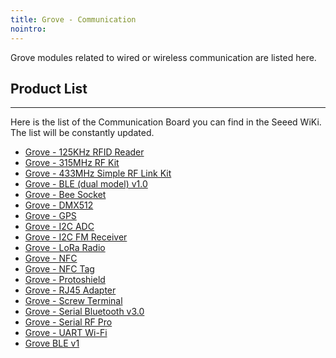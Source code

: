 ```yaml
---
title: Grove - Communication
nointro:
---
```


Grove modules related to wired or wireless communication are listed here.

## Product  List
---

Here is the list of the Communication Board you can find in the Seeed WiKi. The list will be constantly updated.

- [Grove - 125KHz RFID Reader](/Grove-125KHz_RFID_Reader/)
- [Grove - 315MHz RF Kit](/Grove-315MHz_RF_Kit/)
- [Grove - 433MHz Simple RF Link Kit](/Grove-433MHz_Simple_RF_Link_Kit/)
- [Grove - BLE (dual model) v1.0](/Grove-BLE-dual_model-v1.0/)
- [Grove - Bee Socket](/Grove-Bee_Socket/)
- [Grove - DMX512](/Grove-DMX512/)
- [Grove - GPS](/Grove-GPS/)
- [Grove - I2C ADC](/Grove-I2C_ADC/)
- [Grove - I2C FM Receiver](/Grove-I2C_FM_Receiver/)
- [Grove - LoRa Radio](/Grove_LoRa_Radio/)
- [Grove - NFC](/Grove-NFC/)
- [Grove - NFC Tag](/Grove-NFC_Tag/)
- [Grove - Protoshield](/Grove-Protoshield/)
- [Grove - RJ45 Adapter](/Grove-RJ45_Adapter/)
- [Grove - Screw Terminal](/Grove-Screw_Terminal/)
- [Grove - Serial Bluetooth v3.0](/Grove-Serial_Bluetooth_v3.0/)
- [Grove - Serial RF Pro](/Grove-Serial_RF_Pro/)
- [Grove - UART Wi-Fi](/Grove-UART_Wifi/)
- [Grove BLE v1](/Grove-BLE_v1/)


